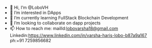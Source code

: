 - 👋 Hi, I’m @LoboVH
- 👀 I’m interested in DApps
- 🌱 I’m currently learning FullStack Blockchain Development
- 💞️ I’m looking to collaborate on dapp projects
- 📫 How to reach me: mailId:lobovarsha18@gmail.com
                       Linkedin:https://www.linkedin.com/in/varsha-haris-lobo-b87a9a167
                       ph:+91 7259856682
                       

<!---
LoboVH/LoboVH is a ✨ special ✨ repository because its `README.md` (this file) appears on your GitHub profile.
You can click the Preview link to take a look at your changes.
--->
